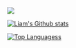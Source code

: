 <!--### Hi there 👋-->

<img align="center" src="https://github-readme-stats.vercel.app/api/<CARD_TYPE>/?username=liam-mack&theme=yeblu" />

[![Liam's Github stats](https://github-readme-stats.vercel.app/api?username=liam-mack&count_private=true&show_icons=true&theme=yeblu)](https://github.com/liam-mack)

[![Top Languagess](https://github-readme-stats.vercel.app/api/top-langs/?username=liam-mack&hide=handlebars&theme=yeblu)](https://github.com/liam-mack/github-readme-stats)

<!--
**liam-mack/liam-mack** is a ✨ _special_ ✨ repository because its `README.md` (this file) appears on your GitHub profile.

Here are some ideas to get you started:

- 🔭 I’m currently working on ...
- 🌱 I’m currently learning ...
- 👯 I’m looking to collaborate on ...
- 🤔 I’m looking for help with ...
- 💬 Ask me about ...
- 📫 How to reach me: ...
- 😄 Pronouns: ...
- ⚡ Fun fact: ...
-->
